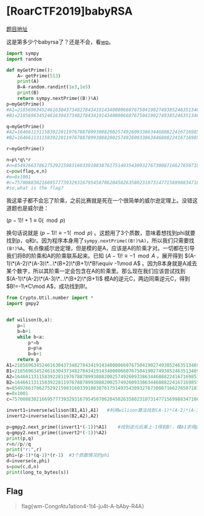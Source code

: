 # [RoarCTF2019]babyRSA

[题目地址](https://buuoj.cn/challenges#[RoarCTF2019]babyRSA)

这是第多少个babyrsa了？还是不会，看[wp](https://www.cnblogs.com/jane315/p/13805724.html)。

```python
import sympy
import random

def myGetPrime():
    A= getPrime(513)
    print(A)
    B=A-random.randint(1e3,1e5)
    print(B)
    return sympy.nextPrime((B!)%A)
p=myGetPrime()
#A1=21856963452461630437348278434191434000066076750419027493852463513469865262064340836613831066602300959772632397773487317560339056658299954464169264467234407
#B1=21856963452461630437348278434191434000066076750419027493852463513469865262064340836613831066602300959772632397773487317560339056658299954464169264467140596

q=myGetPrime()
#A2=16466113115839228119767887899308820025749260933863446888224167169857612178664139545726340867406790754560227516013796269941438076818194617030304851858418927
#B2=16466113115839228119767887899308820025749260933863446888224167169857612178664139545726340867406790754560227516013796269941438076818194617030304851858351026

r=myGetPrime()

n=p\*q\*r
#n=85492663786275292159831603391083876175149354309327673008716627650718160585639723100793347534649628330416631255660901307533909900431413447524262332232659153047067908693481947121069070451562822417357656432171870951184673132554213690123308042697361969986360375060954702920656364144154145812838558365334172935931441424096270206140691814662318562696925767991937369782627908408239087358033165410020690152067715711112732252038588432896758405898709010342467882264362733
c=pow(flag,e,n)
#e=0x1001
#c=75700883021669577739329316795450706204502635802310731477156998834710820770245219468703245302009998932067080383977560299708060476222089630209972629755965140317526034680452483360917378812244365884527186056341888615564335560765053550155758362271622330017433403027261127561225585912484777829588501213961110690451987625502701331485141639684356427316905122995759825241133872734362716041819819948645662803292418802204430874521342108413623635150475963121220095236776428
#so,what is the flag?
```

我这辈子都不会忘了阶乘，之前比赛就是死在一个很简单的威尔逊定理上。没错这道题也是威尔逊：

$(p-1)!+1\equiv 0 (\mod p)$

换句话说就是 $(p-1)!\equiv -1 (\mod p)$ 。这题用了3个质数，意味着想找到phi就要找到p，q和r。因为程序本身用了`sympy.nextPrime((B!)%A)`，所以我们只需要找`(B!)%A`。有点像威尔逊定理，但是模的是A，应该是A的阶乘才对。一切都在引导我们将B的阶乘和A的阶乘联系起来。已知 $(A-1)!\equiv -1\mod A$ ，展开得到 $(A-1)\*(A-2)\*(A-3)\*...\*(B+2)\*(B+1)\*B!\equiv -1\mod A$ 。因为B本身就是A减去某个数字，所以其阶乘一定会包含在A的阶乘里。那么现在我们应该尝试找到 $(A-1)\*(A-2)\*(A-3)\*...\*(B+2)\*(B+1)$ 模A的逆元C，两边同乘逆元C，得到 $B!=-1\*C\mod A$，成功找到B!。

```python
from Crypto.Util.number import *
import gmpy2


def wilison(b,a):
    p=1
    b=b+1
    while b<a:
        p*=b
        p=p%a
        b=b+1
    return p
A1=21856963452461630437348278434191434000066076750419027493852463513469865262064340836613831066602300959772632397773487317560339056658299954464169264467234407
B1=21856963452461630437348278434191434000066076750419027493852463513469865262064340836613831066602300959772632397773487317560339056658299954464169264467140596
A2=16466113115839228119767887899308820025749260933863446888224167169857612178664139545726340867406790754560227516013796269941438076818194617030304851858418927
B2=16466113115839228119767887899308820025749260933863446888224167169857612178664139545726340867406790754560227516013796269941438076818194617030304851858351026
n=85492663786275292159831603391083876175149354309327673008716627650718160585639723100793347534649628330416631255660901307533909900431413447524262332232659153047067908693481947121069070451562822417357656432171870951184673132554213690123308042697361969986360375060954702920656364144154145812838558365334172935931441424096270206140691814662318562696925767991937369782627908408239087358033165410020690152067715711112732252038588432896758405898709010342467882264362733
e=0x1001
c=75700883021669577739329316795450706204502635802310731477156998834710820770245219468703245302009998932067080383977560299708060476222089630209972629755965140317526034680452483360917378812244365884527186056341888615564335560765053550155758362271622330017433403027261127561225585912484777829588501213961110690451987625502701331485141639684356427316905122995759825241133872734362716041819819948645662803292418802204430874521342108413623635150475963121220095236776428

invert1=inverse(wilison(B1,A1),A1)   #利用wilison算法找到(A-1)*(A-2)*(A-3)*...*(B+2)*(B+1)部分后求逆元
invert2=inverse(wilison(B2,A2),A2)

p=gmpy2.next_prime((invert1*(-1))%A1)    #找到逆元后乘上-1得到B!，模A1求得p
q=gmpy2.next_prime((invert2*(-1))%A2)
print(p,q)
r=n//p//q
print("r:",r)
phi=(p-1)*(q-1)*(r-1)  #3个质数情况的phi
d=inverse(e,phi)
s=pow(c,d,n)
print(long_to_bytes(s))
```

## Flag
> flag{wm-CongrAtu1ation4-1t4-ju4t-A-bAby-R4A}